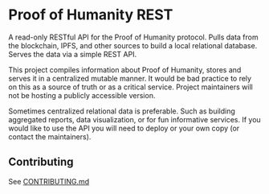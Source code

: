 # Proof of Humanity REST

A read-only RESTful API for the Proof of Humanity protocol. Pulls data from the blockchain, IPFS, and other sources to build a local relational database. Serves the data via a simple REST API.

This project compiles information about Proof of Humanity, stores and serves it in a centralized mutable manner. It would be bad practice to rely on this as a source of truth or as a critical service. Project maintainers will not be hosting a publicly accessible version.

Sometimes centralized relational data is preferable. Such as building aggregated reports, data visualization, or for fun informative services. If you would like to use the API you will need to deploy or your own copy (or contact the maintainers).

## Contributing

See [CONTRIBUTING.md](CONTRIBUTING.md)